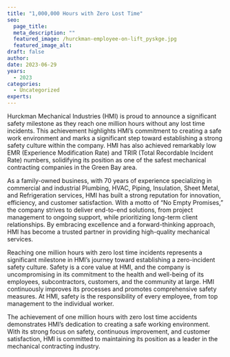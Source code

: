 ```yaml
---
title: "1,000,000 Hours with Zero Lost Time"
seo:
  page_title: 
  meta_description: ""
  featured_image: /hurckman-employee-on-lift_pyskge.jpg
  featured_image_alt:
draft: false
author:
date: 2023-06-29
years: 
  - 2023
categories:
  - Uncategorized
experts: 
---
```


Hurckman Mechanical Industries (HMI) is proud to announce a significant safety milestone as they reach one million hours without any lost time incidents. This achievement highlights HMI’s commitment to creating a safe work environment and marks a significant step toward establishing a strong safety culture within the company. HMI has also achieved remarkably low EMR (Experience Modification Rate) and TRIR (Total Recordable Incident Rate) numbers, solidifying its position as one of the safest mechanical contracting companies in the Green Bay area.

As a family-owned business, with 70 years of experience specializing in commercial and industrial Plumbing, HVAC, Piping, Insulation, Sheet Metal, and Refrigeration services, HMI has built a strong reputation for innovation, efficiency, and customer satisfaction. With a motto of “No Empty Promises,” the company strives to deliver end-to-end solutions, from project management to ongoing support, while prioritizing long-term client relationships. By embracing excellence and a forward-thinking approach, HMI has become a trusted partner in providing high-quality mechanical services.

Reaching one million hours with zero lost time incidents represents a significant milestone in HMI’s journey toward establishing a zero-incident safety culture. Safety is a core value at HMI, and the company is uncompromising in its commitment to the health and well-being of its employees, subcontractors, customers, and the community at large. HMI continuously improves its processes and promotes comprehensive safety measures. At HMI, safety is the responsibility of every employee, from top management to the individual worker.

The achievement of one million hours with zero lost time accidents demonstrates HMI’s dedication to creating a safe working environment. With its strong focus on safety, continuous improvement, and customer satisfaction, HMI is committed to maintaining its position as a leader in the mechanical contracting industry.